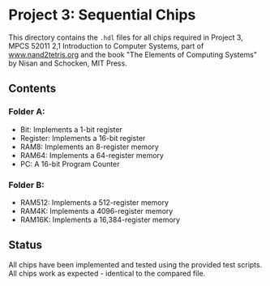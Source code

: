 # Project 3: Sequential Chips

This directory contains the `.hdl` files for all chips required in Project 3, MPCS 52011 2,1 Introduction to Computer Systems, part of www.nand2tetris.org and the book "The Elements of Computing Systems" by Nisan and Schocken, MIT Press. 

## Contents 

### Folder A: 
-	Bit: Implements a 1-bit register
-	Register: Implements a 16-bit register
-	RAM8: Implements an 8-register memory
-	RAM64: Implements a 64-register memory
-	PC: A 16-bit Program Counter

### Folder B: 
-	RAM512: Implements a 512-register memory
-	RAM4K: Implements a 4096-register memory
-	RAM16K: Implements a 16,384-register memory

## Status 
All chips have been implemented and tested using the provided test scripts. 
All chips work as expected - identical to the compared file. 